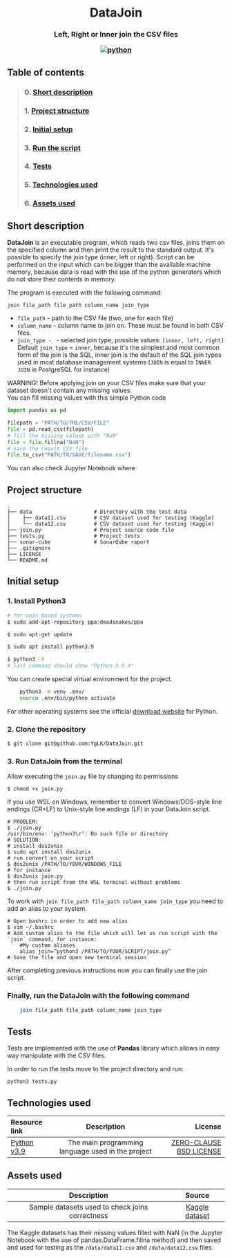 <h1 align="center">  DataJoin

<h3 align="center">  Left, Right or Inner join the CSV files


[![python](https://img.shields.io/badge/language-python-%23306998)](https://www.python.org/)

## Table of contents  

> ### 0. [Short description](#description)
> ### 1. [Project structure](#project-structure)
> ### 2. [Initial setup](#initial-setup)
> ### 3. [Run the script](#run-the-script)
> ### 4. [Tests]("#tests"")
> ### 5. [Technologies used](#technologies-used) 
> ### 6. [Assets used](#assets-used) 



## Short description  <a name="description"></a>

**DataJoin** is an executable program, which reads two csv files, joins them on the specified column and then print 
the result to the standard output.  It's possible to specify the join type (inner, left or right). 
Script can be performed on the input which can be bigger than the available machine memory, 
because data is read with the use of the python generators which do not store their contents in memory.

The program is executed with the following command: 
```shell
join file_path file_path column_name join_type
```
 
* `file_path` - path to the CSV file (two, one for each file)
* `column_name` - column name to join on. These must be found in both CSV files.
* `join_type - ` - selected join type, possible values: `[inner, left, right]` <br>
Default `join_type` = `inner`, because it's  the simplest and most common form of 
the join is the SQL, inner join is the default of the SQL join types used in most database management systems (`JOIN` is equal to `INNER JOIN` in PostgreSQL for instance)

WARNING! Before applying join on your CSV files make sure that your dataset doesn't 
contain any missing values. <br>
You can fill missing values with this simple Python code
```python
import pandas as pd

filepath = "PATH/TO/THE/CSV/FILE"
file = pd.read_csv(filepath)
# fill the missing values with "NaN"
file = file.fillna("NaN")
# save the result CSV file
file.to_csv("PATH/TO/SAVE/filename.csv")
```
You can also check Jupyter Notebook where 


## Project structure  <a name="project-structure"></a>

    .
    ├── data                    # Directory with the test data
    │    ├── data11.csv         # CSV dataset used for testing (Kaggle)
    │    └── data12.csv         # CSV dataset used for testing (Kaggle)
    ├── join.py                 # Project source code file
    ├── tests.py                # Project tests
    ├── sonar-cube              # SonarQube raport
    ├── .gitignore              
    ├── LICENSE
    └── README.md


## Initial setup  <a name="initial-setup"></a>

### 1. Install Python3 

```sh
# for unix based systems
$ sudo add-apt-repository ppa:deadsnakes/ppa

$ sudo apt-get update

$ sudo apt install python3.9

$ python3 -V
# last command should show "Python 3.9.X"
```

You can create special virtual environment for the project.
```sh
    python3 -m venv .env/
    source .env/bin/python activate
```
For other operating systems see the official [download website](https://www.python.org/downloads/release/python-3810/) for Python.

### 2. Clone the repository
```sh
$ git clone git@github.com:YgLK/DataJoin.git
```

### 3. Run DataJoin from the terminal 
Allow executing the `join.py` file by changing its permissions
```shell
$ chmod +x join.py
```

If you use WSL on Windows, remember to convert Windows/DOS-style line endings (CR+LF) to Unix-style line endings (LF) in your DataJoin script.
```shell
# PROBLEM:
$ ./join.py
/usr/bin/env: ‘python3\r’: No such file or directory
# SOLUTION:
# install dos2unix
$ sudo apt install dos2unix
# run convert on your script 
$ dos2unix /PATH/TO/YOUR/WINDOWS_FILE
# for instance
$ dos2unix join.py
# then run script from the WSL terminal without problems
$ ./join.py 
```

To work with `join file_path file_path column_name join_type` you need to add an alias to your system.
```shell
# Open bashrc in order to add new alias
$ vim ~/.bashrc
# Add custom alias to the file which will let us run script with the `join` command, for instance:
    #My custom aliases
    alias join=”python3 /PATH/TO/YOUR/SCRIPT/join.py”
# Save the file and open new terminal session
```
After completing previous instructions now you can finally use the join script.


### Finally, run the DataJoin with the following command  <a name="run-the-script"></a>
```sh
    join file_path file_path column_name join_type
```


## Tests  <a name="description"></a>
Tests are implemented with the use of **Pandas** library which allows in easy way manipulate with the 
CSV files.

In order to run the tests move to the project directory and run:
```shell
python3 tests.py
```

## Technologies used <a name="technologies-used"></a>

| Resource link                                        |                    Description                    |                                                                                                                                License |
| :--------------------------------------------------- | :-----------------------------------------------: | -------------------------------------------------------------------------------------------------------------------------------------: |
| [Python v3.9](https://www.python.org/)             | The main programming language used in the project | [ZERO-CLAUSE BSD LICENSE](https://docs.python.org/3/license.html#zero-clause-bsd-license-for-code-in-the-python-release-documentation) |

## Assets used  <a name="assets-used"></a>

| Description | Source |
| :-----: | :-----: | 
| Sample datasets used to check joins correctness | [Kaggle dataset](https://www.kaggle.com/datasets/piterfm/2022-ukraine-russian-war?select=russia_losses_equipment.csv)|

The Kaggle datasets has their missing values filled with NaN (in the Jupyter Notebook with the use of pandas.DataFrame.fillna method) and then saved and used for testing as the `/data/data11.csv` and  `/data/data12.csv` files.



